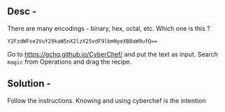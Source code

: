 
## Desc - 
There are many encodings - binary, hex, octal, etc. Which one is this ?

`Y2FzdWFse2VuY29kaW5nX2lzX25vdF9lbmNyeXB0aW9ufQ==`

Go to https://gchq.github.io/CyberChef/ and put the text as input. Search `magic` from Operations and drag the recipe. 

## Solution - 
Follow the instructions. Knowing and using cyberchef is the intention
